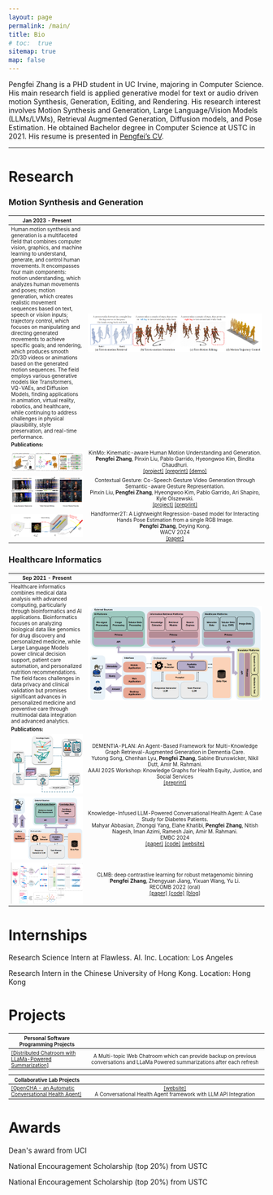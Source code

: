 ```yaml
---
layout: page
permalink: /main/
title: Bio
# toc:  true
sitemap: true
map: false
---
```


Pengfei Zhang is a PHD student in UC Irvine, majoring in Computer Science. His main research field is applied generative model for text or audio driven motion Synthesis, Generation, Editing, and Rendering. His research interest involves Motion Synthesis and Generation, Large Language/Vision Models (LLMs/LVMs), Retrieval Augmented Generation, Diffusion models, and Pose Estimation. He obtained Bachelor degree in Computer Science at USTC in 2021. His resume is presented in [Pengfei’s CV](files/PengfeiZhang_resume.pdf).

---

<!-- #### NEWS 

06/2024: Start a position at Flawless. Inc!

10/2023: One paper is accepted by WACV 2024! -->
<!-- 
10/2023: Switched to the new lab with research on artificial intelligence, computer vision, and large language model for healthcare!

05/2022: One paper is accepted by RECOMB 2023 for oral presentation! -->


<!-- ##### Website Introduction

My scientific experiences are recorded in [research](https://zpf0117b.github.io/PengfeiZhang.github.io/research/) and [publications](https://zpf0117b.github.io/PengfeiZhang.github.io/publications/).  -->


<!-- <embed src="http://files2.17173.com/__flash/2011/10/21/honehone_clock_tr.swf"> -->

<style scoped>
table {
  font-size: 10px;
}
</style>

<style>
table th:first-of-type {
    width: 30%;
}
table th:nth-of-type(2) {
    width: 70%;
}
/* table th:nth-of-type(3) {
    width: 50%;
}
table th:nth-of-type(4) {
    width: 30%;
} */
</style>

# Research

### Motion Synthesis and Generation

| Jan 2023 - Present       | &nbsp;         |
| ---- |:---------------:|
|Human motion synthesis and generation is a multifaceted field that combines computer vision, graphics, and machine learning to understand, generate, and control human movements. It encompasses four main components: motion understanding, which analyzes human movements and poses; motion generation, which creates realistic movement sequences based on text, speech or vision inputs; trajectory control, which focuses on manipulating and directing generated movements to achieve specific goals; and rendering, which produces smooth 2D/3D videos or animations based on the generated motion sequences. The field employs various generative models like Transformers, VQ-VAEs, and Diffusion Models, finding applications in animation, virtual reality, robotics, and healthcare, while continuing to address challenges in physical plausibility, style preservation, and real-time performance. | ![C4](pubimages/C4.png) | 
| **Publications:**        | &nbsp;         |
| ![C4.2](pubimages/C4.2.png) | KinMo: Kinematic-aware Human Motion Understanding and Generation.<br> **Pengfei Zhang**, Pinxin Liu, Pablo Garrido, Hyeongwoo Kim, Bindita Chaudhuri.<br> [\[project\]](https://andypinxinliu.github.io/KinMo/) [\[preprint\]](https://arxiv.org/abs/2411.15472) [\[demo\]](https://andypinxinliu.github.io/KinMo/static/videos/KinMo-Demo.mp4) |
| ![C3](pubimages/C3.png) |  Contextual Gesture: Co-Speech Gesture Video Generation through Semantic-aware Gesture Representation.<br> Pinxin Liu, **Pengfei Zhang**, Hyeongwoo Kim, Pablo Garrido, Ari Shapiro, Kyle Olszewski.<br> [\[project\]](https://andypinxinliu.github.io/Contextual-Gesture/) [\[preprint\]](https://arxiv.org/abs/2502.07239)  |
| ![C2](pubimages/C2.jpg) |  Handformer2T: A Lightweight Regression-based model for Interacting Hands Pose Estimation from a single RGB Image.<br> **Pengfei Zhang**, Deying Kong. <br> WACV 2024 <br> [\[paper\]](https://openaccess.thecvf.com/content/WACV2024/html/Zhang_Handformer2T_A_Lightweight_Regression-Based_Model_for_Interacting_Hands_Pose_Estimation_WACV_2024_paper.html) |



### Healthcare Informatics

| Sep 2021 - Present       | &nbsp;         |
| ---- |:---------------:|
| Healthcare informatics combines medical data analysis with advanced computing, particularly through bioinformatics and AI applications. Bioinformatics focuses on analyzing biological data like genomics for drug discovery and personalized medicine, while Large Language Models power clinical decision support, patient care automation, and personalized nutrition recommendations. The field faces challenges in data privacy and clinical validation but promises significant advances in personalized medicine and preventive care through multimodal data integration and advanced analytics. | ![R2](pubimages/R2.jpg) |
| **Publications:**        | &nbsp; |
| ![A.C2](pubimages/A.C2.png) |  DEMENTIA-PLAN: An Agent-Based Framework for Multi-Knowledge Graph Retrieval-Augmented Generation in Dementia Care.<br> Yutong Song, Chenhan Lyu, **Pengfei Zhang**, Sabine Brunswicker, Nikil Dutt, Amir M. Rahmani.<br> AAAI 2025 Workshop: Knowledge Graphs for Health Equity, Justice, and Social Services <br>[\[preprint\]](https://openreview.net/pdf?id=m7KkNKMDVp) |
| ![A.C1](pubimages/A.C1.png) | Knowledge-Infused LLM-Powered Conversational Health Agent: A Case Study for Diabetes Patients.<br> Mahyar Abbasian, Zhongqi Yang, Elahe Khatibi, **Pengfei Zhang**, Nitish Nagesh, Iman Azimi, Ramesh Jain, Amir M. Rahmani.<br> EMBC 2024 <br> [\[paper\]](https://arxiv.org/abs/2402.10153) [\[code\]](https://github.com/Institute4FutureHealth/CHA) [\[website\]](https://www.opencha.com/) |
| ![C1](pubimages/C1.jpg) | CLMB: deep contrastive learning for robust metagenomic binning<br>**Pengfei Zhang**, Zhengyuan Jiang, Yixuan Wang, Yu Li.<br>RECOMB 2022 (oral)<br>[\[paper\]](https://doi.org/10.1101/2021.11.15.468566) [\[code\]](https://github.com/zpf0117b/CLMB/) [\[blog\]](https://zpf0117b2.github.io/feifei.github.io/2022/01/20/contrastive-learning-for-robust-metagenome-binning/)     |

# Internships

Research Science Intern at Flawless. AI. Inc. Location: Los Angeles

Research Intern in the Chinese University of Hong Kong. Location: Hong Kong

# Projects

| Personal Software Programming Projects  | &nbsp;         |
| ---- |:---------------:|
| [\[Distributed Chatroom with LLaMa-Powered Summarization\]](https://github.com/zpf0117b/Distributed-Chatroom-with-LLaMa-Powered-Summarization)  |  A Multi-topic Web Chatroom which can provide backup on previous conversations and LLaMa Powered summarizations after each refresh |

| Collaborative Lab Projects | &nbsp;         |
| ---- |:---------------:|
| [\[OpenCHA - an Automatic Conversational Health Agent\]](https://github.com/Institute4FutureHealth/CHA)  |  [\[website\]](https://www.opencha.com/) <br> A Conversational Health Agent framework with LLM API Integration |

# Awards

Dean's award from UCI

National Encouragement Scholarship (top 20%) from USTC

National Encouragement Scholarship (top 20%) from USTC
